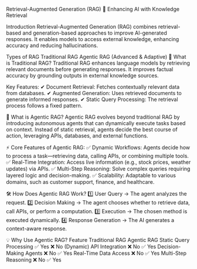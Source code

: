 Retrieval-Augmented Generation (RAG)
🚀 Enhancing AI with Knowledge Retrieval

Introduction
Retrieval-Augmented Generation (RAG) combines retrieval-based and generation-based approaches to improve AI-generated responses. It enables models to access external knowledge, enhancing accuracy and reducing hallucinations.

Types of RAG
Traditional RAG
Agentic RAG (Advanced & Adaptive)
📌 What is Traditional RAG?
Traditional RAG enhances language models by retrieving relevant documents before generating responses. It improves factual accuracy by grounding outputs in external knowledge sources.

Key Features:
✔ Document Retrieval: Fetches contextually relevant data from databases.
✔ Augmented Generation: Uses retrieved documents to generate informed responses.
✔ Static Query Processing: The retrieval process follows a fixed pattern.

🤖 What is Agentic RAG?
Agentic RAG evolves beyond traditional RAG by introducing autonomous agents that can dynamically execute tasks based on context. Instead of static retrieval, agents decide the best course of action, leveraging APIs, databases, and external functions.

⚡ Core Features of Agentic RAG:
✅ Dynamic Workflows: Agents decide how to process a task—retrieving data, calling APIs, or combining multiple tools.
✅ Real-Time Integration: Access live information (e.g., stock prices, weather updates) via APIs.
✅ Multi-Step Reasoning: Solve complex queries requiring layered logic and decision-making.
✅ Scalability: Adaptable to various domains, such as customer support, finance, and healthcare.

🛠 How Does Agentic RAG Work?
1️⃣ User Query → The agent analyzes the request.
2️⃣ Decision Making → The agent chooses whether to retrieve data, call APIs, or perform a computation.
3️⃣ Execution → The chosen method is executed dynamically.
4️⃣ Response Generation → The AI generates a context-aware response.

💡 Why Use Agentic RAG?
Feature	Traditional RAG	Agentic RAG
Static Query Processing	✅ Yes	❌ No (Dynamic)
API Integration	❌ No	✅ Yes
Decision-Making Agents	❌ No	✅ Yes
Real-Time Data Access	❌ No	✅ Yes
Multi-Step Reasoning	❌ No	✅ Yes
